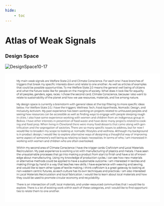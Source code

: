 ```yaml
---
hide:
    - toc
---
```


# Atlas of Weak Signals

### Design Space

![DesignSpace10-17](../images/1Term/3_AoWS/DesignSpace10-17.svg)

![3_DesignSpaceExplanation](../images/1Term/3_AoWS/3_DesignSpaceExplanation.png)
